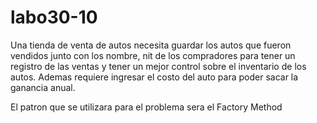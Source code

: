 # labo30-10
Una tienda de venta de autos necesita guardar los autos que fueron vendidos junto con los nombre, nit de los compradores para tener un registro de las ventas y tener un mejor control sobre el inventario de los autos. Ademas requiere ingresar el costo del auto para poder sacar la ganancia anual.

El patron que se utilizara para el problema sera el Factory Method
